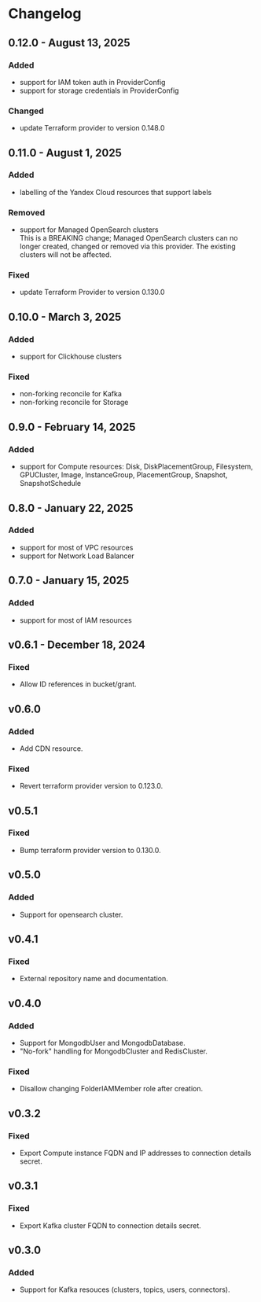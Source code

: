 # Changelog

## 0.12.0 - August 13, 2025
### Added
* support for IAM token auth in ProviderConfig
* support for storage credentials in ProviderConfig
### Changed
* update Terraform provider to version 0.148.0

## 0.11.0 - August 1, 2025
### Added
* labelling of the Yandex Cloud resources that support labels
### Removed
* support for Managed OpenSearch clusters  
  This is a BREAKING change; Managed OpenSearch clusters can no longer created, changed or removed via this provider. The existing clusters will not be affected.
### Fixed
* update Terraform Provider to version 0.130.0

## 0.10.0 - March 3, 2025
### Added
* support for Clickhouse clusters
### Fixed
* non-forking reconcile for Kafka
* non-forking reconcile for Storage

## 0.9.0 - February 14, 2025
### Added
* support for Compute resources: Disk, DiskPlacementGroup, Filesystem, GPUCluster, Image, InstanceGroup, PlacementGroup, Snapshot, SnapshotSchedule

## 0.8.0 - January 22, 2025
### Added
* support for most of VPC resources
* support for Network Load Balancer

## 0.7.0 - January 15, 2025
### Added
* support for most of IAM resources

## v0.6.1 - December 18, 2024
### Fixed
* Allow ID references in bucket/grant.

## v0.6.0
### Added
* Add CDN resource.

### Fixed
* Revert terraform provider version to 0.123.0.

## v0.5.1
### Fixed
* Bump terraform provider version to 0.130.0.

## v0.5.0
### Added
* Support for opensearch cluster.

## v0.4.1

### Fixed
* External repository name and documentation.

## v0.4.0
### Added
* Support for MongodbUser and MongodbDatabase.
* "No-fork" handling for MongodbCluster and RedisCluster.

### Fixed
* Disallow changing FolderIAMMember role after creation.

## v0.3.2
### Fixed
* Export Compute instance FQDN and IP addresses to connection details secret.

## v0.3.1
### Fixed
* Export Kafka cluster FQDN to connection details secret.

## v0.3.0
### Added
* Support for Kafka resouces (clusters, topics, users, connectors).
